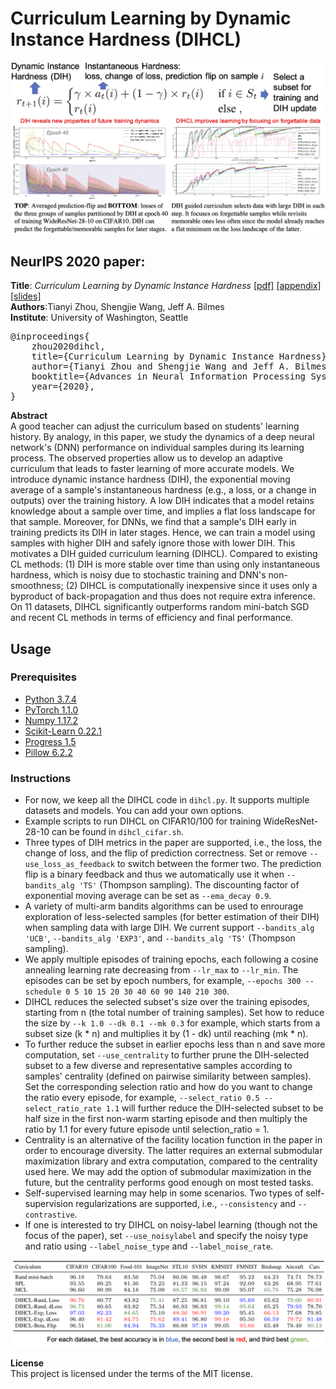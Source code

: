 # Curriculum Learning by Dynamic Instance Hardness (DIHCL)

<img src="dihcl_thumbnail.png">

## NeurIPS 2020 paper:

<b>Title</b>: <i>Curriculum Learning by Dynamic Instance Hardness</i> <a href="./paper/dihcl_neurips2020_main.pdf">[pdf]</a> <a href="./paper/dihcl_neurips2020_appendix.pdf">[appendix]</a> <a href="./paper/dihcl_neurips2020_slides.pdf">[slides]</a>\
<b>Authors</b>:Tianyi Zhou, Shengjie Wang, Jeff A. Bilmes\
<b>Institute</b>: University of Washington, Seattle

<pre>
@inproceedings{
    zhou2020dihcl,
    title={Curriculum Learning by Dynamic Instance Hardness},
    author={Tianyi Zhou and Shengjie Wang and Jeff A. Bilmes},
    booktitle={Advances in Neural Information Processing Systems 34 (NeurIPS)},
    year={2020},
}</pre>

<b>Abstract</b>\
A good teacher can adjust the curriculum based on students' learning history. By analogy, in this paper, we study the dynamics of a deep neural network's (DNN) performance on individual samples during its learning process. The observed properties allow us to develop an adaptive curriculum that leads to faster learning of more accurate models. We introduce dynamic instance hardness (DIH), the exponential moving average of a sample's instantaneous hardness (e.g., a loss, or a change in outputs) over the training history. A low DIH indicates that a model retains knowledge about a sample over time, and implies a flat loss landscape for that sample. Moreover, for DNNs, we find that a sample's DIH early in training predicts its DIH in later stages. Hence, we can train a model using samples with higher DIH and safely ignore those with lower DIH. This motivates a DIH guided curriculum learning (DIHCL). Compared to existing CL methods: (1) DIH is more stable over time than using only instantaneous hardness, which is noisy due to stochastic training and DNN's non-smoothness; (2) DIHCL is computationally inexpensive since it uses only a byproduct of back-propagation and thus does not require extra inference. On 11 datasets, DIHCL significantly outperforms random mini-batch SGD and recent CL methods in terms of efficiency and final performance.

## Usage 

### Prerequisites
- [Python 3.7.4](https://www.python.org/)
- [PyTorch 1.1.0](https://pytorch.org/)
- [Numpy 1.17.2](http://www.numpy.org/)
- [Scikit-Learn 0.22.1](https://scikit-learn.org/)
- [Progress 1.5](https://github.com/verigak/progress/)
- [Pillow 6.2.2](https://pillow.readthedocs.io/en/stable/)

### Instructions
- For now, we keep all the DIHCL code in `dihcl.py`. It supports multiple datasets and models. You can add your own options.
- Example scripts to run DIHCL on CIFAR10/100 for training WideResNet-28-10 can be found in `dihcl_cifar.sh`.
- Three types of DIH metrics in the paper are supported, i.e., the loss, the change of loss, and the flip of prediction correctness. Set or remove `--use_loss_as_feedback` to switch between the former two. The prediction flip is a binary feedback and thus we automatically use it when `--bandits_alg 'TS'` (Thompson sampling). The discounting factor of exponential moving average can be set as `--ema_decay 0.9`.
- A variety of multi-arm bandits algorithms can be used to enrourage exploration of less-selected samples (for better estimation of their DIH) when sampling data with large DIH. We current support `--bandits_alg 'UCB'`, `--bandits_alg 'EXP3'`, and `--bandits_alg 'TS'` (Thompson sampling).
- We apply multiple episodes of training epochs, each following a cosine annealing learning rate decreasing from `--lr_max` to `--lr_min`. The episodes can be set by epoch numbers, for example, `--epochs 300 --schedule 0 5 10 15 20 30 40 60 90 140 210 300`.
- DIHCL reduces the selected subset's size over the training episodes, starting from n (the total number of training samples). Set how to reduce the size by `--k 1.0 --dk 0.1 --mk 0.3` for example, which starts from a subset size (k * n) and multiplies it by (1 - dk) until reaching (mk * n).
- To further reduce the subset in earlier epochs less than n and save more computation, set `--use_centrality` to further prune the DIH-selected subset to a few diverse and representative samples according to samples' centrality (defined on pairwise similarity between samples). Set the corresponding selection ratio and how do you want to change the ratio every episode, for example, `--select_ratio 0.5 --select_ratio_rate 1.1` will further reduce the DIH-selected subset to be half size in the first non-warm starting episode and then multiply the ratio by 1.1 for every future episode until selection_ratio = 1.
- Centrality is an alternative of the facility location function in the paper in order to encourage diversity. The latter requires an external submodular maximization library and extra computation, compared to the centrality used here. We may add the option of submodular maximization in the future, but the centrality performs good enough on most tested tasks.
- Self-supervised learning may help in some scenarios. Two types of self-supervision regularizations are supported, i.e., `--consistency` and `--contrastive`.
- If one is interested to try DIHCL on noisy-label learning (though not the focus of the paper), set `--use_noisylabel` and specify the noisy type and ratio using `--label_noise_type` and `--label_noise_rate`.

<img src="exp_table.png">

<b>License</b>\
This project is licensed under the terms of the MIT license.
